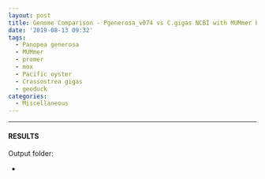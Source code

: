 ```yaml
---
layout: post
title: Genome Comparison - Pgenerosa_v074 vs C.gigas NCBI with MUMmer Promer on Mox
date: '2019-08-13 09:32'
tags:
  - Panopea generosa
  - MUMmer
  - promer
  - mox
  - Pacific oyster
  - Crassostrea gigas
  - geoduck
categories:
  - Miscellaneous
---
```




---

#### RESULTS

Output folder:

- []()
